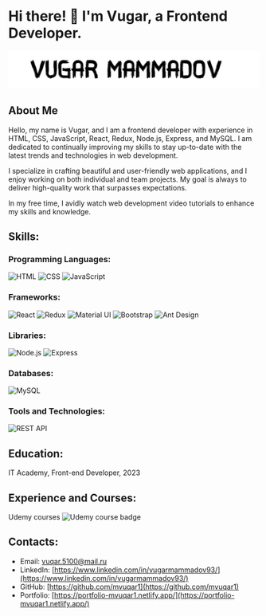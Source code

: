 # Hi there! 👋 I'm Vugar, a Frontend Developer.

![Vugar Mammadov](./images/vugar-mammadov-black-background.jpg)

## About Me

Hello, my name is Vugar, and I am a frontend developer with experience in HTML, CSS, JavaScript, React, Redux, Node.js, Express, and MySQL. I am dedicated to continually improving my skills to stay up-to-date with the latest trends and technologies in web development.

I specialize in crafting beautiful and user-friendly web applications, and I enjoy working on both individual and team projects. My goal is always to deliver high-quality work that surpasses expectations.

In my free time, I avidly watch web development video tutorials to enhance my skills and knowledge.

## Skills:

### Programming Languages:

![HTML](https://img.shields.io/badge/HTML-blue?style=for-the-badge&logo=html5)
![CSS](https://img.shields.io/badge/CSS-blue?style=for-the-badge&logo=css3)
![JavaScript](https://img.shields.io/badge/JavaScript-blue?style=for-the-badge&logo=javascript)

### Frameworks:

![React](https://img.shields.io/badge/React-blue?style=for-the-badge&logo=react)
![Redux](https://img.shields.io/badge/Redux-blue?style=for-the-badge&logo=redux)
![Material UI](https://img.shields.io/badge/Material%20UI-blue?style=for-the-badge&logo=material-ui)
![Bootstrap](https://img.shields.io/badge/Bootstrap-blue?style=for-the-badge&logo=bootstrap)
![Ant Design](https://img.shields.io/badge/Ant%20Design-blue?style=for-the-badge&logo=ant-design)

### Libraries:

![Node.js](https://img.shields.io/badge/Node.js-blue?style=for-the-badge&logo=node.js)
![Express](https://img.shields.io/badge/Express-blue?style=for-the-badge&logo=express)

### Databases:

![MySQL](https://img.shields.io/badge/MySQL-blue?style=for-the-badge&logo=mysql)

### Tools and Technologies:

![REST API](https://img.shields.io/badge/REST%20API-blue?style=for-the-badge&logo=api)

## Education:

IT Academy, Front-end Developer, 2023

## Experience and Courses:

Udemy courses ![Udemy course badge](https://img.shields.io/badge/Udemy-black?style=for-the-badge&logo=udemy&color=EC5252)

## Contacts:

- Email: vuqar.5100@mail.ru
- LinkedIn: [https://www.linkedin.com/in/vugarmammadov93/](https://www.linkedin.com/in/vugarmammadov93/)
- GitHub: [https://github.com/mvuqar1](https://github.com/mvuqar1)
- Portfolio: [https://portfolio-mvuqar1.netlify.app/](https://portfolio-mvuqar1.netlify.app/)
